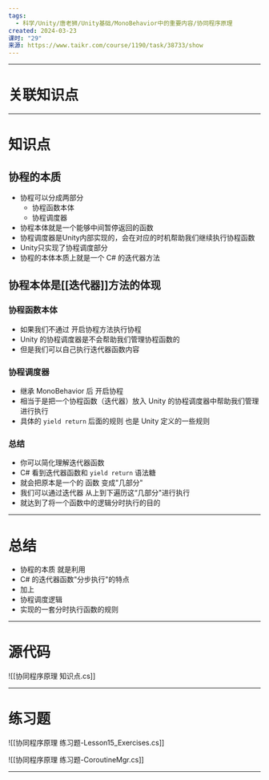 ```yaml
---
tags:
  - 科学/Unity/唐老狮/Unity基础/MonoBehavior中的重要内容/协同程序原理
created: 2024-03-23
课时: "29"
来源: https://www.taikr.com/course/1190/task/38733/show
---
```


---
# 关联知识点



---
# 知识点

## 协程的本质

- 协程可以分成两部分
	- 协程函数本体
	- 协程调度器
- 协程本体就是一个能够中间暂停返回的函数
- 协程调度器是Unity内部实现的，会在对应的时机帮助我们继续执行协程函数
- Unity只实现了协程调度部分
- 协程的本体本质上就是一个 C# 的迭代器方法
## 协程本体是[[迭代器]]方法的体现

### 协程函数本体

- 如果我们不通过 开启协程方法执行协程
- Unity 的协程调度器是不会帮助我们管理协程函数的
- 但是我们可以自己执行迭代器函数内容
### 协程调度器

- 继承 MonoBehavior 后 开启协程
- 相当于是把一个协程函数（迭代器）放入 Unity 的协程调度器中帮助我们管理进行执行
- 具体的 `yield return` 后面的规则 也是 Unity 定义的一些规则
### 总结

- 你可以简化理解迭代器函数
- C# 看到迭代器函数和 `yield return` 语法糖
- 就会把原本是一个的 函数 变成"几部分"
- 我们可以通过迭代器 从上到下遍历这“几部分"进行执行
- 就达到了将一个函数中的逻辑分时执行的目的

---
# 总结

- 协程的本质 就是利用
- C# 的迭代器函数"分步执行"的特点
- 加上
- 协程调度逻辑
- 实现的一套分时执行函数的规则

---
# 源代码

![[协同程序原理 知识点.cs]]

---
# 练习题

![[协同程序原理 练习题-Lesson15_Exercises.cs]]

![[协同程序原理 练习题-CoroutineMgr.cs]]

---





